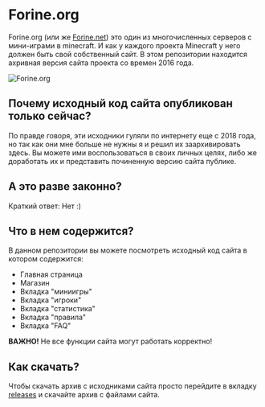 # Forine.org
Forine.org (или же [Forine.net](http://forine.net)) это один из многочисленных серверов с мини-играми в minecraft. И как у каждого проекта Minecraft у него должен быть свой собственный сайт. В этом репозитории находится ахривная версия сайта проекта со времен 2016 года.

![Forine.org](https://i.ibb.co/XSHTc9P/68747470733a2f2f70702e757365726170692e636f6d2f633834393432342f763834393432343931332f3135356139632f4b5f636e43346f4b6534632e6a7067.jpg)

## Почему исходный код сайта опубликован только сейчас?

По правде говоря, эти исходники гуляли по интернету еще с 2018 года, но так как они мне больше не нужны я и решил их заархивировать здесь. Вы можете ими воспользоваться в своих личных целях, либо же доработать их и представить починенную версию сайта публике.  

## А это разве законно?

Краткий ответ: Нет :)

## Что в нем содержится?

В данном репозитории вы можете посмотреть исходный код сайта в котором содержится:
* Главная страница
* Магазин
* Вкладка "миниигры"
* Вкладка "игроки"
* Вкладка "статистика"
* Вкладка "правила"
* Вкладка "FAQ"

**ВАЖНО!** Не все функции сайта могут работать корректно!

## Как скачать?

Чтобы скачать архив с исходниками сайта просто перейдите в вкладку [releases](https://github.com/xFlyingOctopus/Forine.org/releases) и скачайте архив с файлами сайта.
